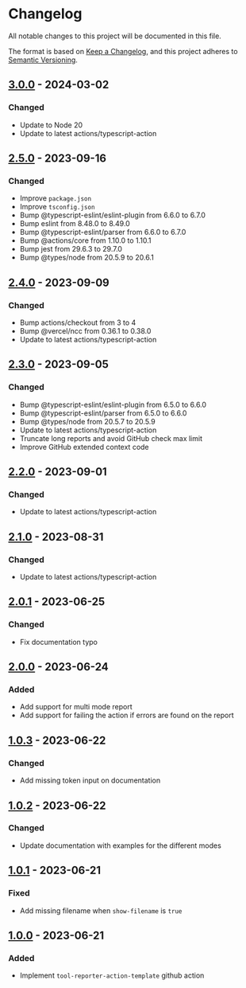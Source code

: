 # Changelog

All notable changes to this project will be documented in this file.

The format is based on [Keep a Changelog](https://keepachangelog.com/en/1.0.0/),
and this project adheres to [Semantic Versioning](https://semver.org/spec/v2.0.0.html).

## [3.0.0] - 2024-03-02

### Changed

- Update to Node 20
- Update to latest actions/typescript-action

## [2.5.0] - 2023-09-16

### Changed

- Improve `package.json`
- Improve `tsconfig.json`
- Bump @typescript-eslint/eslint-plugin from 6.6.0 to 6.7.0
- Bump eslint from 8.48.0 to 8.49.0
- Bump @typescript-eslint/parser from 6.6.0 to 6.7.0
- Bump @actions/core from 1.10.0 to 1.10.1
- Bump jest from 29.6.3 to 29.7.0
- Bump @types/node from 20.5.9 to 20.6.1

## [2.4.0] - 2023-09-09

### Changed

- Bump actions/checkout from 3 to 4
- Bump @vercel/ncc from 0.36.1 to 0.38.0
- Update to latest actions/typescript-action

## [2.3.0] - 2023-09-05

### Changed

- Bump @typescript-eslint/eslint-plugin from 6.5.0 to 6.6.0
- Bump @typescript-eslint/parser from 6.5.0 to 6.6.0
- Bump @types/node from 20.5.7 to 20.5.9
- Update to latest actions/typescript-action
- Truncate long reports and avoid GitHub check max limit
- Improve GitHub extended context code

## [2.2.0] - 2023-09-01

### Changed

- Update to latest actions/typescript-action

## [2.1.0] - 2023-08-31

### Changed

- Update to latest actions/typescript-action

## [2.0.1] - 2023-06-25

### Changed

- Fix documentation typo

## [2.0.0] - 2023-06-24

### Added

- Add support for multi mode report
- Add support for failing the action if errors are found on the report

## [1.0.3] - 2023-06-22

### Changed

- Add missing token input on documentation

## [1.0.2] - 2023-06-22

### Changed

- Update documentation with examples for the different modes

## [1.0.1] - 2023-06-21

### Fixed

- Add missing filename when `show-filename` is `true`

## [1.0.0] - 2023-06-21

### Added

- Implement `tool-reporter-action-template` github action

[Unreleased]: https://github.com/tvcsantos/tool-reporter-action-template/compare/v3.0.0...main
[3.0.0]: https://github.com/tvcsantos/tool-reporter-action-template/compare/v2.5.0...v3.0.0
[2.5.0]: https://github.com/tvcsantos/tool-reporter-action-template/compare/v2.4.0...v2.5.0
[2.4.0]: https://github.com/tvcsantos/tool-reporter-action-template/compare/v2.3.0...v2.4.0
[2.3.0]: https://github.com/tvcsantos/tool-reporter-action-template/compare/v2.2.0...v2.3.0
[2.2.0]: https://github.com/tvcsantos/tool-reporter-action-template/compare/v2.1.0...v2.2.0
[2.1.0]: https://github.com/tvcsantos/tool-reporter-action-template/compare/v2.0.1...v2.1.0
[2.0.1]: https://github.com/tvcsantos/tool-reporter-action-template/compare/v2.0.0...v2.0.1
[2.0.0]: https://github.com/tvcsantos/tool-reporter-action-template/compare/v1.0.3...v2.0.0
[1.0.3]: https://github.com/tvcsantos/tool-reporter-action-template/compare/v1.0.2...v1.0.3
[1.0.2]: https://github.com/tvcsantos/tool-reporter-action-template/compare/v1.0.1...v1.0.2
[1.0.1]: https://github.com/tvcsantos/tool-reporter-action-template/compare/v1.0.0...v1.0.1
[1.0.0]: https://github.com/tvcsantos/tool-reporter-action-template/releases/tag/v1.0.0
